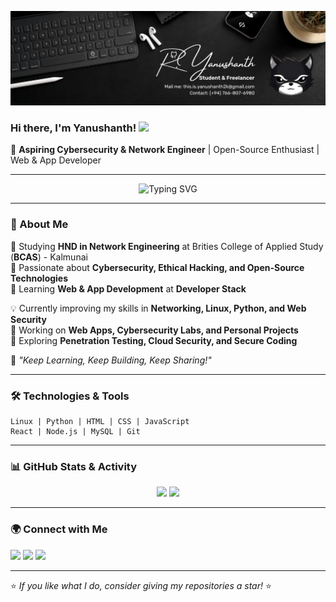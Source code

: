 <p align="center">
  <img src="https://raw.githubusercontent.com/Yanushanth-Rv/Yanushanth-Rv/main/banner-network-engineer.png" alt="Network Engineer Banner" />
</p>

### Hi there, I'm Yanushanth! <img src="https://media.giphy.com/media/hvRJCLFzcasrR4ia7z/giphy.gif" width="30px">  

🚀 **Aspiring Cybersecurity & Network Engineer** | Open-Source Enthusiast | Web & App Developer  

---

<p align="center">
  <img src="https://readme-typing-svg.herokuapp.com?font=Fira+Code&weight=500&size=22&duration=4000&pause=1000&color=000000&background=FFFFFF00&center=true&vCenter=true&width=700&lines=Cybersecurity+%7C+Networking;Linux+%7C+Python+%7C+Cloud+Security;Web+%26+App+Development+Enthusiast;Passionate+about+Open-Source+and+Ethical+Hacking" alt="Typing SVG" />
</p>

---

### 🏫 About Me

🔹 Studying **HND in Network Engineering** at Brities College of Applied Study (**BCAS**) - Kalmunai  
🔹 Passionate about **Cybersecurity, Ethical Hacking, and Open-Source Technologies**  
🔹 Learning **Web & App Development** at **Developer Stack**  

💡 Currently improving my skills in **Networking, Linux, Python, and Web Security**  
🔧 Working on **Web Apps, Cybersecurity Labs, and Personal Projects**  
📌 Exploring **Penetration Testing, Cloud Security, and Secure Coding**  

🌱 *"Keep Learning, Keep Building, Keep Sharing!"*  

---

### 🛠️ Technologies & Tools

```
Linux | Python | HTML | CSS | JavaScript
React | Node.js | MySQL | Git 
```

---

### 📊 GitHub Stats & Activity

<p align="center">
  <img width="48%" src="https://github-readme-stats.vercel.app/api?username=Yanushanth-Rv&show_icons=true&theme=graywhite" />
  <img width="48%" src="https://github-readme-streak-stats.herokuapp.com/?user=Yanushanth-Rv&theme=graywhite" />
</p>

---

### 🌍 Connect with Me

<p align="left">
  <a href="https://www.linkedin.com/in/Yanushanth-Rv" target="_blank"><img src="https://img.shields.io/badge/LinkedIn-000000?style=for-the-badge&logo=linkedin&logoColor=white" /></a>
  <a href="https://twitter.com/Yanushanth-Rv" target="_blank"><img src="https://img.shields.io/badge/Twitter-000000?style=for-the-badge&logo=twitter&logoColor=white" /></a>
  <a href="mailto:ths.is.yanushanth2k@gmail.com" target="_blank"><img src="https://img.shields.io/badge/Email-000000?style=for-the-badge&logo=gmail&logoColor=white" /></a>
</p>

---

⭐ *If you like what I do, consider giving my repositories a star!* ⭐
